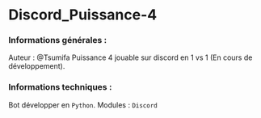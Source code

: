 # Discord_Puissance-4

### Informations générales :
Auteur : @Tsumifa
Puissance 4 jouable sur discord en 1 vs 1 (En cours de développement).

### Informations techniques :
Bot développer en `Python`.
Modules : `Discord`
